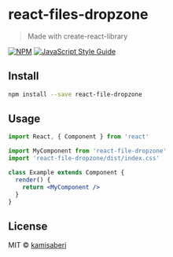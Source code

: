 # react-files-dropzone

> Made with create-react-library

[![NPM](https://img.shields.io/npm/v/react-file-dropzone.svg)](https://www.npmjs.com/package/react-file-dropzone) [![JavaScript Style Guide](https://img.shields.io/badge/code_style-standard-brightgreen.svg)](https://standardjs.com)

## Install

```bash
npm install --save react-file-dropzone
```

## Usage

```jsx
import React, { Component } from 'react'

import MyComponent from 'react-file-dropzone'
import 'react-file-dropzone/dist/index.css'

class Example extends Component {
  render() {
    return <MyComponent />
  }
}
```

## License

MIT © [kamisaberi](https://github.com/kamisaberi)
